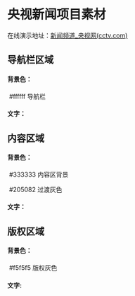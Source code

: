 # 央视新闻项目素材

在线演示地址：[新闻频道_央视网(cctv.com)](https://news.cctv.com/)

## 导航栏区域

#### 	背景色：

​			#ffffff   	导航栏

#### 	文字：

## 内容区域

#### 	背景色：

​	        #333333 	内容区背景

​			#205082  过渡灰色

#### 	文字：

## 版权区域

#### 	背景色：

​			#f5f5f5	版权灰色

#### 	文字:


